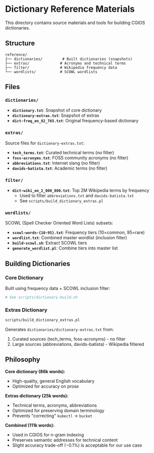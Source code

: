 # Dictionary Reference Materials

This directory contains source materials and tools for building CGIOS dictionaries.

## Structure
```
reference/
├── dictionaries/         # Built dictionaries (snapshots)
├── extras/              # Acronyms and technical terms
├── filter/              # Wikipedia frequency data
└── wordlists/           # SCOWL wordlists
```

## Files

### `dictionaries/`
- **`dictionary.txt`**: Snapshot of core dictionary
- **`dictionary-extras.txt`**: Snapshot of extras
- **`dict-freq_en_82_765.txt`**: Original frequency-based dictionary

### `extras/`
Source files for `dictionary-extras.txt`:
- **`tech_terms.txt`**: Curated technical terms (no filter)
- **`foss-acronyms.txt`**: FOSS community acronyms (no filter)
- **`abbreviations.txt`**: Internet slang (no filter)
- **`davids-batista.txt`**: Academic terms (no filter)

### `filter/`
- **`dict-wiki_en_2_000_000.txt`**: Top 2M Wikipedia terms by frequency
  - Used to filter `abbreviations.txt` and `davids-batista.txt`
  - See `scripts/build_dictionary_extras.pl`

### `wordlists/`
SCOWL (Spell Checker Oriented Word Lists) subsets:
- **`scowl-words-{10-95}.txt`**: Frequency tiers (10=common, 95=rare)
- **`wordlist.txt`**: Combined master wordlist (inclusion filter)
- **`build-scowl.sh`**: Extract SCOWL tiers
- **`generate_wordlist.pl`**: Combine tiers into master list

## Building Dictionaries

### Core Dictionary
Built using frequency data + SCOWL inclusion filter:
```bash
# See scripts/dictionary-build.sh
```

### Extras Dictionary
```bash
scripts/build_dictionary_extras.pl
```

Generates `dictionaries/dictionary-extras.txt` from:
1. Curated sources (tech_terms, foss-acronyms) - no filter
2. Large sources (abbreviations, davids-batista) - Wikipedia filtered

## Philosophy

**Core dictionary (86k words):**
- High-quality, general English vocabulary
- Optimized for accuracy on prose

**Extras dictionary (25k words):**
- Technical terms, acronyms, abbreviations
- Optimized for preserving domain terminology
- Prevents "correcting" `kubectl` → `bucket`

**Combined (111k words):**
- Used in CGIOS for n-gram indexing
- Preserves semantic addresses for technical content
- Slight accuracy trade-off (−0.1%) is acceptable for our use case

